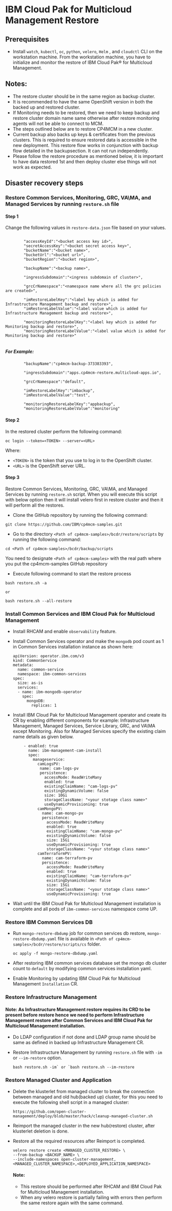 # IBM Cloud Pak for Multicloud Management Restore

## Prerequisites
- Install `watch`, `kubectl`, `oc`, `python`, `velero`, `Helm` , and `cloudctl` CLI on the workstation machine. From the workstation machine, you have to initialize and monitor the restore of IBM Cloud Pak® for Multicloud Management.

## Notes:
- The restore cluster should be in the same region as backup cluster.
- It is recommended to have the same OpenShift version in both the backed up and restored cluster.
- If Monitoring needs to be restored, then we need to keep backup and restore cluster domain name same otherwise after restore monitoring agents will not be able to connect to MCM.
- The steps outlined below are to restore CP4MCM in a new cluster.
- Current backup also backs up keys & certificates from the previous clusters. This is required to ensure restored data is accessible in the new deployment. This restore flow works in conjunction with backup flow detailed in the backupsection. It can not run independently.
- Please follow the restore procedure as mentioned below, it is important to have data restored 1st and then deploy cluster else things will not work as expected.


## Disaster recovery steps

### Restore Common Services, Monitoring, GRC, VA\MA, and Managed Services by running `restore.sh` file

#### Step 1

Change the following values in `restore-data.json` file based on your values.

```

        "accessKeyId":"<bucket access key id>",
        "secretAccessKey":"<bucket secret access key>",
        "bucketName":"<bucket name>",
        "bucketUrl":"<bucket url>",
        "bucketRegion":"<bucket region>",
        
        "backupName":"<backup name>",
        
        "ingressSubdomain":"<ingress subdomain of cluster>",
        
        "grcCrNamespace":"<namespace name where all the grc policies are created>",
        
        "imRestoreLabelKey":"<label key which is added for Infrastructure Management backup and restore>",
        "imRestoreLabelValue":"<label value which is added for Infrastructure Management backup and restore>",

        "monitoringRestoreLabelKey":"<label key which is added for Monitoring backup and restore>",
        "monitoringRestoreLabelValue":"<label value which is added for Monitoring backup and restore>"
        
```

##### For Example:

```
        "backupName":"cp4mcm-backup-373383393",
        
        "ingressSubdomain":"apps.cp4mcm-restore.multicloud-apps.io",
        
        "grcCrNamespace":"default",
        
        "imRestoreLabelKey":"imbackup",
        "imRestoreLabelValue":"test",

        "monitoringRestoreLabelKey":"appbackup",
        "monitoringRestoreLabelValue":"monitoring"
```


#### Step 2

In the restored cluster perform the following command:

```
oc login --token=<TOKEN> --server=<URL>
```

Where:

- `<TOKEN>` is the token that you use to log in to the OpenShift cluster.
-  `<URL>` is the OpenShift server URL.

#### Step 3

Restore Common Services, Monitoring, GRC, VA\MA, and Managed Services by running `restore.sh` script. When you will execute this script with below option then it will install velero first in restore cluster and then it will perform all the restores.

- Clone the GitHub repository by running the following command:

```
git clone https://github.com/IBM/cp4mcm-samples.git
```

- Go to the directory `<Path of cp4mcm-samples>/bcdr/restore/scripts` by running the following command:

```
cd <Path of cp4mcm-samples>/bcdr/backup/scripts
```

You need to designate `<Path of cp4mcm-samples>` with the real path where you put the cp4mcm-samples GitHub repository

- Execute following command to start the restore process

```
bash restore.sh -a 

or 

bash restore.sh --all-restore
```

### Install Common Services and IBM Cloud Pak for Multicloud Management

- Install RHCAM and enable `observability` feature.
- Install Common Services operator and make the `mongodb` pod count as 1 in Common Services installation instance as shown here: 

  ```
  apiVersion: operator.ibm.com/v3
  kind: CommonService
  metadata:
    name: common-service
    namespace: ibm-common-services
  spec:
    size: as-is
    services:
    - name: ibm-mongodb-operator
      spec:
        mongoDB:
          replicas: 1
  ```

- Install IBM Cloud Pak for Multicloud Management operator and create its CR by enabling different components for example: Infrastructure Management, Managed Services, Service Library, GRC, and VA\MA except Monitoring. Also for Managed Services specify the existing claim name details as given below.

```
        - enabled: true
          name: ibm-management-cam-install
          spec:
            manageservice:
              camLogsPV:
               name: cam-logs-pv
               persistence:
                 accessMode: ReadWriteMany
                 enabled: true
                 existingClaimName: "cam-logs-pv"
                 existingDynamicVolume: false
                 size: 10Gi
                 storageClassName: "<your stotage class name>"
                 useDynamicProvisioning: true
              camMongoPV:
                name: cam-mongo-pv
                persistence:
                  accessMode: ReadWriteMany
                  enabled: true
                  existingClaimName: "cam-mongo-pv"
                  existingDynamicVolume: false
                  size: 15Gi
                  useDynamicProvisioning: true
                  storageClassName: "<your stotage class name>"
              camTerraformPV:
                name: cam-terraform-pv
                persistence:
                  accessMode: ReadWriteMany
                  enabled: true
                  existingClaimName: "cam-terraform-pv"
                  existingDynamicVolume: false
                  size: 15Gi
                  storageClassName: "<your stotage class name>"
                  useDynamicProvisioning: true
```

- Wait until the IBM Cloud Pak for Multicloud Management installation is complete and all pods of `ibm-common-services` namespace come UP.

### Restore IBM Common Services DB

- Run `mongo-restore-dbdump` job for common services db restore, `mongo-restore-dbdump.yaml` file is available in `<Path of cp4mcm-samples>/bcdr/restore/scripts/cs` folder.

  ```
  oc apply -f mongo-restore-dbdump.yaml
  ```

- After restoring IBM common services database set the mongo db cluster count to `default` by modifying common services installation yaml.
- Enable Monitoring by updating IBM Cloud Pak for Multicloud Management `Installation` CR.

### Restore Infrastructure Management

#### Note: As Infrastructure Management restore requires its CRD to be present before restore hence we need to perform Infrastructure Management restore after Common Services and IBM Cloud Pak for Multicloud Management installation.

- Do LDAP configuration if not done and LDAP group name should be same as defined in backed up Infrastructure Management CR.

- Restore Infrastructure Management by running `restore.sh` file with `-im` or `--im-restore` option.

  ```
  bash restore.sh -im` or `bash restore.sh --im-restore
  ```

### Restore Managed Cluster and Application

- Delete the klusterlet from managed cluster to break the connection between managed and old hub(backed up) cluster, for this you need to execute the following shell script in a managed cluster:

  ```
  https://github.com/open-cluster-management/deploy/blob/master/hack/cleanup-managed-cluster.sh
  ```

- Reimport the managed cluster in the new hub(restore) cluster, after klusterlet deletion is done.
- Restore all the required resources after Reimport is completed.

   ```
   velero restore create <MANAGED_CLUSTER_RESTORE> \
   --from-backup <BACKUP_NAME> \
   --include-namespaces open-cluster-management,<MANAGED_CLUSTER_NAMESPACE>,<DEPLOYED_APPLICATION_NAMESPACE>
   ```

   #### Note: 
   - This restore should be performed after RHCAM and IBM Cloud Pak for Multicloud Management installation.
   - When any velero restore is partially failing with errors then perform the same restore again with the same command.